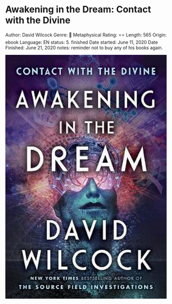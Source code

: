 # Awakening in the Dream: Contact with the Divine

Author: David Wilcock
Genre: 👻 Metaphysical
Rating: ⭐️⭐️
Length: 565
Origin: ebook
Language: EN
status: 5. finished
Date started: June 11, 2020
Date Finished: June 21, 2020
notes: reminder not to buy any of his books again.

![Untitled](Awakening%20in%20the%20Dream%20Contact%20with%20the%20Divine%20b37ba3a811e04543bb2b8905e31c1bb1/Untitled.png)